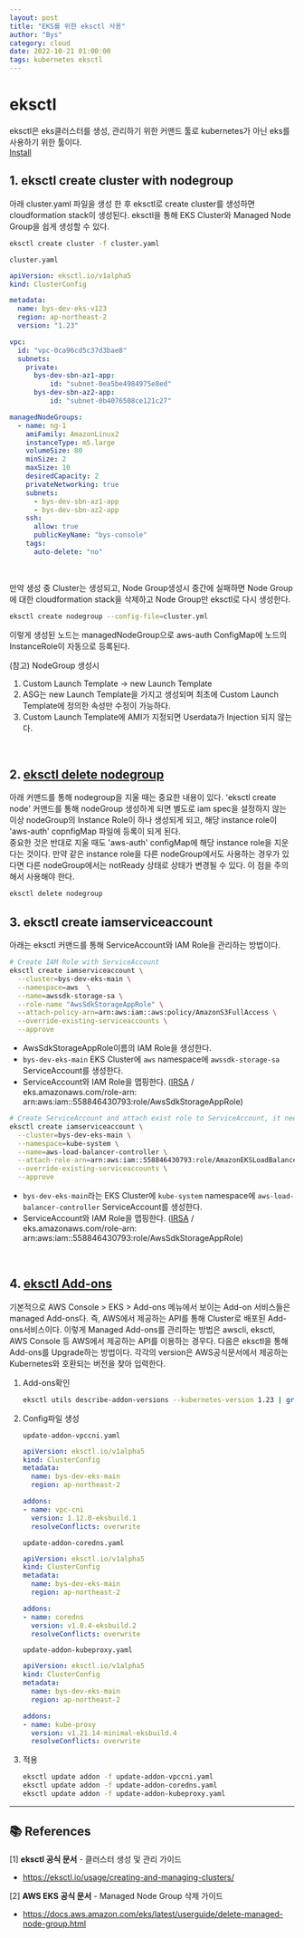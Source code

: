 ```yaml
---
layout: post
title: "EKS를 위한 eksctl 사용"
author: "Bys"
category: cloud
date: 2022-10-21 01:00:00
tags: kubernetes eksctl
---
```


# eksctl

eksctl은 eks클러스터를 생성, 관리하기 위한 커맨드 툴로 kubernetes가 아닌 eks를 사용하기 위한 툴이다.   
[Install](https://docs.aws.amazon.com/eks/latest/userguide/eksctl.html)


## 1. eksctl create cluster with nodegroup
아래 cluster.yaml 파일을 생성 한 후 eksctl로 create cluster를 생성하면 cloudformation stack이 생성된다. eksctl을 통해 EKS Cluster와 Managed Node Group을 쉽게 생성할 수 있다. 

```bash
eksctl create cluster -f cluster.yaml
```
`cluster.yaml`
```yaml
apiVersion: eksctl.io/v1alpha5
kind: ClusterConfig

metadata:
  name: bys-dev-eks-v123
  region: ap-northeast-2
  version: "1.23"

vpc:
  id: "vpc-0ca96cd5c37d3bae8"
  subnets:
    private:
      bys-dev-sbn-az1-app:
          id: "subnet-0ea5be4984975e8ed"
      bys-dev-sbn-az2-app:
          id: "subnet-0b4076508ce121c27"

managedNodeGroups:
  - name: ng-1
    amiFamily: AmazonLinux2
    instanceType: m5.large
    volumeSize: 80
    minSize: 2
    maxSize: 10
    desiredCapacity: 2
    privateNetworking: true
    subnets:
      - bys-dev-sbn-az1-app
      - bys-dev-sbn-az2-app
    ssh:
      allow: true
      publicKeyName: "bys-console"
    tags:
      auto-delete: "no"
```
<br>

만약 생성 중 Cluster는 생성되고, Node Group생성시 중간에 실패하면 Node Group에 대한 cloudformation stack을 삭제하고 Node Group만 eksctl로 다시 생성한다.  
```bash
eksctl create nodegroup --config-file=cluster.yml
```
이렇게 생성된 노드는 managedNodeGroup으로 aws-auth ConfigMap에 노드의 InstanceRole이 자동으로 등록된다. 

(참고) NodeGroup 생성시
1. Custom Launch Template -> new Launch Template
2. ASG는 new Launch Template을 가지고 생성되며 최초에 Custom Launch Template에 정의한 속성만 수정이 가능하다.  
3. Custom Launch Template에 AMI가 지정되면 Userdata가 Injection 되지 않는다. 

<br>

## 2. [eksctl delete nodegroup](https://docs.aws.amazon.com/eks/latest/userguide/delete-managed-node-group.html)  
아래 커맨드를 통해 nodegroup을 지울 때는 중요한 내용이 있다. 'eksctl create node' 커맨드를 통해 nodeGroup 생성하게 되면 별도로 iam spec을 설정하지 않는 이상 nodeGroup의 Instance Role이 하나 생성되게 되고, 해당 instance role이 'aws-auth' copnfigMap 파일에 등록이 되게 된다.  
중요한 것은 반대로 지울 때도 'aws-auth' configMap에 해당 instance role을 지운다는 것이다. 만약 같은 instance role을 다른 nodeGroup에서도 사용하는 경우가 있다면 다른 nodeGroup에서는 notReady 상태로 상태가 변경될 수 있다. 이 점을 주의해서 사용해야 한다.  

```bash
eksctl delete nodegroup
```

## 3. eksctl create iamserviceaccount
아래는 eksctl 커맨드를 통해 ServiceAccount와 IAM Role을 관리하는 방법이다.  

```bash
# Create IAM Role with ServiceAccount
eksctl create iamserviceaccount \
  --cluster=bys-dev-eks-main \
  --namespace=aws  \
  --name=awssdk-storage-sa \
  --role-name "AwsSdkStorageAppRole" \
  --attach-policy-arn=arn:aws:iam::aws:policy/AmazonS3FullAccess \
  --override-existing-serviceaccounts \
  --approve
```
- AwsSdkStorageAppRole이름의 IAM Role을 생성한다.
- `bys-dev-eks-main` EKS Cluster에 `aws` namespace에 `awssdk-storage-sa` ServiceAccount를 생성한다. 
- ServiceAccount와 IAM Role을 맵핑한다. ([IRSA](https://docs.aws.amazon.com/eks/latest/userguide/iam-roles-for-service-accounts.html) / eks.amazonaws.com/role-arn: arn:aws:iam::558846430793:role/AwsSdkStorageAppRole) 


```bash
# Create ServiceAccount and attach exist role to ServiceAccount, it need to add trust relationship manually.
eksctl create iamserviceaccount \
  --cluster=bys-dev-eks-main \
  --namespace=kube-system \
  --name=aws-load-balancer-controller \
  --attach-role-arn=arn:aws:iam::558846430793:role/AmazonEKSLoadBalancerControllerRole \
  --override-existing-serviceaccounts \
  --approve
```
- `bys-dev-eks-main`라는 EKS Cluster에 `kube-system` namespace에 `aws-load-balancer-controller` ServiceAccount를 생성한다. 
- ServiceAccount와 IAM Role을 맵핑한다. ([IRSA](https://docs.aws.amazon.com/eks/latest/userguide/iam-roles-for-service-accounts.html) / eks.amazonaws.com/role-arn: arn:aws:iam::558846430793:role/AwsSdkStorageAppRole) 

<br>

## 4. [eksctl Add-ons](https://docs.aws.amazon.com/eks/latest/userguide/managing-add-ons.html)
기본적으로 AWS Console > EKS > Add-ons 메뉴에서 보이는 Add-on 서비스들은 managed Add-ons다. 즉, AWS에서 제공하는 API를 통해 Cluster로 배포된 Add-ons서비스이다. 이렇게 Managed Add-ons를 관리하는 방법은 awscli, eksctl, AWS Console 등 AWS에서 제공하는 API를 이용하는 경우다. 
다음은 eksctl을 통해 Add-ons를 Upgrade하는 방법이다. 각각의 version은 AWS공식문서에서 제공하는 Kubernetes와 호환되는 버전을 찾아 입력한다. 

1. Add-ons확인
    ```bash
    eksctl utils describe-addon-versions --kubernetes-version 1.23 | grep AddonName
    ```

2. Config파일 생성  

    `update-addon-vpccni.yaml`
    ```yaml
    apiVersion: eksctl.io/v1alpha5
    kind: ClusterConfig
    metadata:
      name: bys-dev-eks-main
      region: ap-northeast-2

    addons:
    - name: vpc-cni
      version: 1.12.0-eksbuild.1
      resolveConflicts: overwrite
    ```

    `update-addon-coredns.yaml`
    ```yaml
    apiVersion: eksctl.io/v1alpha5
    kind: ClusterConfig
    metadata:
      name: bys-dev-eks-main
      region: ap-northeast-2

    addons:
    - name: coredns
      version: v1.8.4-eksbuild.2
      resolveConflicts: overwrite
    ```

    `update-addon-kubeproxy.yaml`
    ```yaml
    apiVersion: eksctl.io/v1alpha5
    kind: ClusterConfig
    metadata:
      name: bys-dev-eks-main
      region: ap-northeast-2

    addons:
    - name: kube-proxy
      version: v1.21.14-minimal-eksbuild.4			
      resolveConflicts: overwrite
    ```

3. 적용
    ```bash
    eksctl update addon -f update-addon-vpccni.yaml
    eksctl update addon -f update-addon-coredns.yaml
    eksctl update addon -f update-addon-kubeproxy.yaml
    ```



---

## 📚 References

[1] **eksctl 공식 문서** - 클러스터 생성 및 관리 가이드  
- https://eksctl.io/usage/creating-and-managing-clusters/

[2] **AWS EKS 공식 문서** - Managed Node Group 삭제 가이드  
- https://docs.aws.amazon.com/eks/latest/userguide/delete-managed-node-group.html